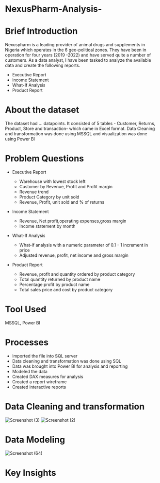 # NexusPharm-Analysis-

# Brief Introduction
Nexuspharm is a leading provider of animal drugs and supplements in Nigeria 
which operates in the 6 geo-political zones. They have been in operation for 
four years (2019 -2022) and have served quite a number of customers. As a data analyst,
I have been tasked to analyze the available data and create the following reports.

* Executive Report
* Income Statement
* What-If Analysis
* Product Report

# About the dataset
The dataset had ... datapoints. It consisted of 5 tables - Customer, Returns, Product, Store and transaction- which came in Excel format. Data Cleaning and transformation was done using MSSQL and visualization was done using Power BI

# Problem Questions
* Executive Report
  - Warehouse with lowest stock left
  - Customer by Revenue, Profit and Profit margin
  - Revenue trend
  - Product Category by unit sold
  - Revenue, Profit, unit sold and % of returns

* Income Statement
  - Revenue, Net profit,operating expenses,gross margin
  - Income statement by month

* What-If Analysis
  - What-if analysis with a numeric parameter of 0.1 - 1 increment in price
  - Adjusted revenue, profit, net income and gross margin

* Product Report
  - Revenue, profit and quantity ordered by product category
  - Total quantity returned by product name
  - Percentage profit by product name
  - Total sales price and cost by product category

# Tool Used
  MSSQL, Power BI

# Processes
* Imported the file into SQL server
* Data cleaning and transformation was done using SQL
* Data was brought into Power BI for analysis and reporting
* Modeled the data
* Created DAX measures for analysis
* Created a report wireframe
* Created interactive reports

# Data Cleaning and transformation
![Screenshot (3)](https://github.com/user-attachments/assets/7696050f-4d98-497c-87b0-e38672d89674)
![Screenshot (2)](https://github.com/user-attachments/assets/4b53d93f-485b-468c-a6d3-60be923c9fab)

# Data Modeling
![Screenshot (64)](https://github.com/user-attachments/assets/15c3637f-22ab-490e-a115-65f6bcc38720)

# Key Insights
